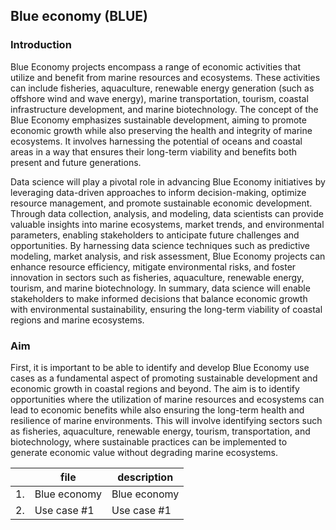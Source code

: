 ## Blue economy (BLUE)

### Introduction
Blue Economy projects encompass a range of economic activities that utilize and benefit from marine resources and ecosystems. These activities can include fisheries, aquaculture, renewable energy generation (such as offshore wind and wave energy), marine transportation, tourism, coastal infrastructure development, and marine biotechnology. The concept of the Blue Economy emphasizes sustainable development, aiming to promote economic growth while also preserving the health and integrity of marine ecosystems. It involves harnessing the potential of oceans and coastal areas in a way that ensures their long-term viability and benefits both present and future generations.

Data science will play a pivotal role in advancing Blue Economy initiatives by leveraging data-driven approaches to inform decision-making, optimize resource management, and promote sustainable economic development. Through data collection, analysis, and modeling, data scientists can provide valuable insights into marine ecosystems, market trends, and environmental parameters, enabling stakeholders to anticipate future challenges and opportunities. By harnessing data science techniques such as predictive modeling, market analysis, and risk assessment, Blue Economy projects can enhance resource efficiency, mitigate environmental risks, and foster innovation in sectors such as fisheries, aquaculture, renewable energy, tourism, and marine biotechnology. In summary, data science will enable stakeholders to make informed decisions that balance economic growth with environmental sustainability, ensuring the long-term viability of coastal regions and marine ecosystems.

### Aim 
First, it is important to be able to identify and develop Blue Economy use cases as a fundamental aspect of promoting sustainable development and economic growth in coastal regions and beyond. The aim is to identify opportunities where the utilization of marine resources and ecosystems can lead to economic benefits while also ensuring the long-term health and resilience of marine environments. This will involve identifying sectors such as fisheries, aquaculture, renewable energy, tourism, transportation, and biotechnology, where sustainable practices can be implemented to generate economic value without degrading marine ecosystems. 



|   | file                          | description                    |
|---|-------------------------------|--------------------------------|
|1. | Blue economy | Blue economy |
|2. | Use case #1 | Use case #1 |
